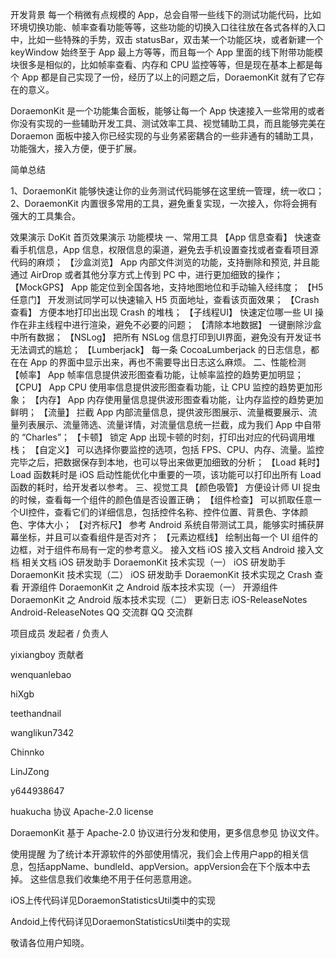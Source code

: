 开发背景
每一个稍微有点规模的 App，总会自带一些线下的测试功能代码，比如环境切换功能、帧率查看功能等等，这些功能的切换入口往往放在各式各样的入口中，比如一些特殊的手势，双击 statusBar，双击某一个功能区块，或者新建一个 keyWindow 始终至于 App 最上方等等，而且每一个 App 里面的线下附带功能模块很多是相似的，比如帧率查看、内存和 CPU 监控等等，但是现在基本上都是每个 App 都是自己实现了一份，经历了以上的问题之后，DoraemonKit 就有了它存在的意义。

DoraemonKit 是一个功能集合面板，能够让每一个 App 快速接入一些常用的或者你没有实现的一些辅助开发工具、测试效率工具、视觉辅助工具，而且能够完美在 Doraemon 面板中接入你已经实现的与业务紧密耦合的一些非通有的辅助工具，功能强大，接入方便，便于扩展。

简单总结

1、DoraemonKit 能够快速让你的业务测试代码能够在这里统一管理，统一收口；
2、DoraemonKit 内置很多常用的工具，避免重复实现，一次接入，你将会拥有强大的工具集合。

效果演示
DoKit 首页效果演示
功能模块
一、常用工具
【App 信息查看】 快速查看手机信息，App 信息，权限信息的渠道，避免去手机设置查找或者查看项目源代码的麻烦；
【沙盒浏览】 App 内部文件浏览的功能，支持删除和预览, 并且能通过 AirDrop 或者其他分享方式上传到 PC 中，进行更加细致的操作；
【MockGPS】 App 能定位到全国各地，支持地图地位和手动输入经纬度；
【H5任意门】 开发测试同学可以快速输入 H5 页面地址，查看该页面效果；
【Crash查看】 方便本地打印出出现 Crash 的堆栈；
【子线程UI】 快速定位哪一些 UI 操作在非主线程中进行渲染，避免不必要的问题；
【清除本地数据】 一键删除沙盒中所有数据；
【NSLog】 把所有 NSLog 信息打印到UI界面，避免没有开发证书无法调式的尴尬；
【Lumberjack】 每一条 CocoaLumberjack 的日志信息，都在在 App 的界面中显示出来，再也不需要导出日志这么麻烦。
二、性能检测
【帧率】 App 帧率信息提供波形图查看功能，让帧率监控的趋势更加明显；
【CPU】 App CPU 使用率信息提供波形图查看功能，让 CPU 监控的趋势更加形象；
【内存】 App 内存使用量信息提供波形图查看功能，让内存监控的趋势更加鲜明；
【流量】 拦截 App 内部流量信息，提供波形图展示、流量概要展示、流量列表展示、流量筛选、流量详情，对流量信息统一拦截，成为我们 App 中自带的 “Charles”；
【卡顿】 锁定 App 出现卡顿的时刻，打印出对应的代码调用堆栈；
【自定义】 可以选择你要监控的选项，包括 FPS、CPU、内存、流量。监控完毕之后，把数据保存到本地，也可以导出来做更加细致的分析；
【Load 耗时】 Load 函数耗时是 iOS 启动性能优化中重要的一项，该功能可以打印出所有 Load 函数的耗时，给开发者以参考。
三、视觉工具
【颜色吸管】 方便设计师 UI 捉虫的时候，查看每一个组件的颜色值是否设置正确；
【组件检查】 可以抓取任意一个UI控件，查看它们的详细信息，包括控件名称、控件位置、背景色、字体颜色、字体大小；
【对齐标尺】 参考 Android 系统自带测试工具，能够实时捕获屏幕坐标，并且可以查看组件是否对齐；
【元素边框线】 绘制出每一个 UI 组件的边框，对于组件布局有一定的参考意义。
接入文档
iOS 接入文档
Android 接入文档
相关文档
iOS 研发助手 DoraemonKit 技术实现（一）
iOS 研发助手 DoraemonKit 技术实现（二）
iOS 研发助手 DoraemonKit 技术实现之 Crash 查看
开源组件 DoraemonKit 之 Android 版本技术实现（一）
开源组件 DoraemonKit 之 Android 版本技术实现（二）
更新日志
iOS-ReleaseNotes
Android-ReleaseNotes
QQ 交流群
QQ 交流群









项目成员
发起者 / 负责人
 
yixiangboy
贡献者
 
wenquanlebao
 
hiXgb
 
teethandnail
 
wanglikun7342
 
Chinnko
 
LinJZong
 
y644938647
 
huakucha
协议
Apache-2.0 license

DoraemonKit 基于 Apache-2.0 协议进行分发和使用，更多信息参见 协议文件。

使用提醒
为了统计本开源软件的外部使用情况，我们会上传用户app的相关信息，包括appName、bundleId、appVersion。appVersion会在下个版本中去掉。 这些信息我们收集绝不用于任何恶意用途。

iOS上传代码详见DoraemonStatisticsUtil类中的实现

Andoid上传代码详见DoraemonStatisticsUtil类中的实现

敬请各位用户知晓。
